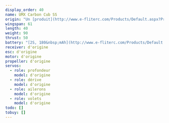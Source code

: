 ```yaml
---
display_order: 40
name: UMX Carbon Cub SS
origin: "Un [produit](http://www.e-fliterc.com/Products/Default.aspx?ProdID=EFLU1180) E-Flite"
wingspan: 61
length: 40
weight: 90
thrust: 50
battery: "[2S, 180&nbsp;mAh](http://www.e-fliterc.com/Products/Default.aspx?ProdID=EFLB1802S20)"
receiver: d'origine
esc: d'origine
motor: d'origine
propeller: d'origine
servos:
  - role: profondeur
    model: d'origine
  - role: dérive
    model: d'origine
  - role: ailerons
    model: d'origine
  - role: volets
    model: d'origine
todo: []
tobuy: []
---
```

